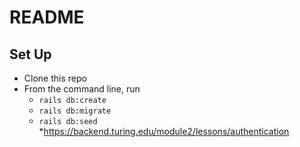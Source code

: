 # README

## Set Up

* Clone this repo
* From the command line, run
    * `rails db:create`
    * `rails db:migrate`
    * `rails db:seed`
*https://backend.turing.edu/module2/lessons/authentication
